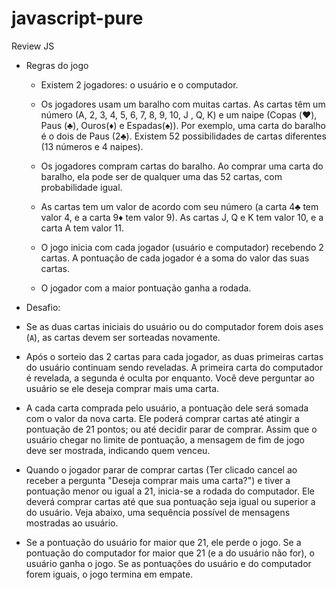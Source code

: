 # javascript-pure
Review JS

- Regras do jogo
        
    - Existem 2 jogadores: o usuário e o computador.

    - Os jogadores usam um baralho com muitas cartas. As cartas têm um número (A, 2, 3, 4, 5, 6, 7, 8, 9, 10, J , Q, K) e um naipe (Copas (♥️), Paus (♣️), Ouros(♦️) e Espadas(♠️)). Por exemplo, uma carta do baralho é o dois de Paus (2♣️). Existem 52 possibilidades de cartas diferentes (13 números e 4 naipes).

    - Os jogadores compram cartas do baralho. Ao comprar uma carta do baralho, ela pode ser de qualquer uma das 52 cartas, com probabilidade igual.

    - As cartas tem um valor de acordo com seu número (a carta 4♣️ tem valor 4, e a carta 9♦️ tem valor 9). As cartas J, Q e K tem valor 10, e a carta A tem valor 11.

    - O jogo inicia com cada jogador (usuário e computador) recebendo 2 cartas. A pontuação de cada jogador é a soma do valor das suas cartas.
    
    - O jogador com a maior pontuação ganha a rodada.



* Desafio:

- Se as duas cartas iniciais do usuário ou do computador forem dois ases (`A`), as cartas devem ser sorteadas novamente.

- Após o sorteio das 2 cartas para cada jogador, as duas primeiras cartas do usuário continuam sendo reveladas. A primeira carta do computador é revelada, a segunda é oculta por enquanto. Você deve perguntar ao usuário se ele deseja comprar mais uma carta.

- A cada carta comprada pelo usuário, a pontuação dele será somada com o valor da nova carta. Ele poderá comprar cartas até atingir a pontuação de 21 pontos; ou até decidir parar de comprar. Assim que o usuário chegar no limite de pontuação, a mensagem de fim de jogo deve ser mostrada, indicando quem venceu.

- Quando o jogador parar de comprar cartas (Ter clicado cancel ao receber a pergunta "Deseja comprar mais uma carta?") e tiver a pontuação menor ou igual a 21, inicia-se a rodada do computador. Ele deverá comprar cartas até que sua pontuação seja igual ou superior a do usuário. Veja abaixo, uma sequência possível de mensagens mostradas ao usuário.

- Se a pontuação do usuário for maior que 21, ele perde o jogo. Se a pontuação do computador for maior que 21 (e a do usuário não for), o usuário ganha o jogo.  Se as pontuações do usuário e do computador forem iguais, o jogo termina em empate.
